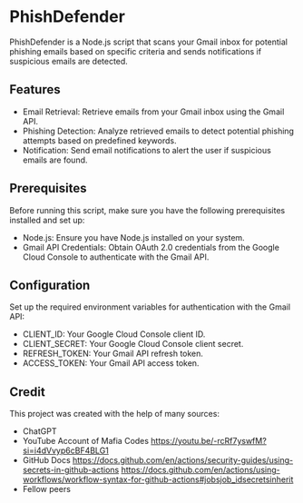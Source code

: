 # PhishDefender

PhishDefender is a Node.js script that scans your Gmail inbox for potential phishing emails based on specific criteria and sends notifications if suspicious emails are detected.

## Features

- Email Retrieval: Retrieve emails from your Gmail inbox using the Gmail API.
- Phishing Detection: Analyze retrieved emails to detect potential phishing attempts based on predefined keywords.
- Notification: Send email notifications to alert the user if suspicious emails are found.

## Prerequisites

Before running this script, make sure you have the following prerequisites installed and set up:

- Node.js: Ensure you have Node.js installed on your system.
- Gmail API Credentials: Obtain OAuth 2.0 credentials from the Google Cloud Console to authenticate with the Gmail API.

## Configuration 

Set up the required environment variables for authentication with the Gmail API:

 - CLIENT_ID: Your Google Cloud Console client ID.
 - CLIENT_SECRET: Your Google Cloud Console client secret.
 - REFRESH_TOKEN: Your Gmail API refresh token.
 - ACCESS_TOKEN: Your Gmail API access token.

## Credit 

This project was created with the help of many sources:


-	ChatGPT
-	YouTube Account of Mafia Codes 
    https://youtu.be/-rcRf7yswfM?si=i4dVvyp6cBF4BLG1
-	GitHub Docs
  	https://docs.github.com/en/actions/security-guides/using-secrets-in-github-actions
    https://docs.github.com/en/actions/using-workflows/workflow-syntax-for-github-actions#jobsjob_idsecretsinherit
-	Fellow peers 


